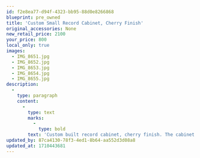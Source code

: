 ```yaml
---
id: f2e8ea77-d94f-4323-bb95-88d0e8266868
blueprint: pre_owned
title: 'Custom Small Record Cabinet, Cherry Finish'
original_accessories: None
new_retail_price: 2100
your_price: 800
local_only: true
images:
  - IMG_8651.jpg
  - IMG_8652.jpg
  - IMG_8653.jpg
  - IMG_8654.jpg
  - IMG_8655.jpg
description:
  -
    type: paragraph
    content:
      -
        type: text
        marks:
          -
            type: bold
        text: 'Custom built record cabinet, cherry finish. The cabinet will hold 140 albums in the two drawers. Heavy-duty sliders on the drawers to support the weight with soft close mechanism. Cabinet has one scuff on the finish on one of the top edges. Cabinet sold as new for $2,100.00 and is a very well made piece of furniture.'
updated_by: 87ca4130-78f3-4ed1-8b64-aa552d3d08a8
updated_at: 1710443681
---
```

